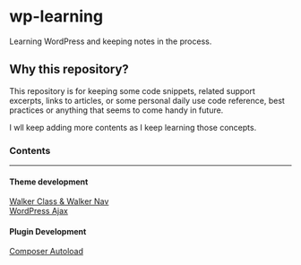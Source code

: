 # wp-learning
Learning WordPress and keeping notes in the process.

## Why this repository?

This repository is for keeping some code snippets, related support excerpts, links to articles, or some personal daily use code reference, best practices or anything that seems to come handy in future.

I wll keep adding more contents as I keep learning those concepts.

### Contents
***
#### Theme development
[Walker Class & Walker Nav](./walker-class/README.md)  
[WordPress Ajax](./wordpress-ajax/README.md)  

#### Plugin Development
[Composer Autoload](./composer-package/README.md)  
